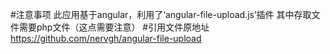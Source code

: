 #注意事项
此应用基于angular，利用了‘angular-file-upload.js’插件
其中存取文件需要php文件（这点需要注意）
#引用文件原地址
https://github.com/nervgh/angular-file-upload
